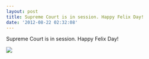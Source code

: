 ```yaml
---
layout: post
title: Supreme Court is in session. Happy Felix Day!
date: '2012-08-22 02:32:08'
---
```


Supreme Court is in session. Happy Felix Day!

![](http://25.media.tumblr.com/tumblr_m94xpkghhr1qzpdrho1_1280.jpg)
